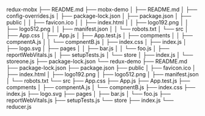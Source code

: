 redux-mobx
├── README.md
├── mobx-demo
│   ├── README.md
│   ├── config-overrides.js
│   ├── package-lock.json
│   ├── package.json
│   ├── public
│   │   ├── favicon.ico
│   │   ├── index.html
│   │   ├── logo192.png
│   │   ├── logo512.png
│   │   ├── manifest.json
│   │   └── robots.txt
│   └── src
│       ├── App.css
│       ├── App.js
│       ├── App.test.js
│       ├── compments
│       │   ├── compnentA.js
│       │   └── compnentB.js
│       ├── index.css
│       ├── index.js
│       ├── logo.svg
│       ├── pages
│       │   ├── bar.js
│       │   └── foo.js
│       ├── reportWebVitals.js
│       ├── setupTests.js
│       └── store
│           ├── index.js
│           └── storeone.js
├── package-lock.json
└── redux-demo
    ├── README.md
    ├── package-lock.json
    ├── package.json
    ├── public
    │   ├── favicon.ico
    │   ├── index.html
    │   ├── logo192.png
    │   ├── logo512.png
    │   ├── manifest.json
    │   └── robots.txt
    └── src
        ├── App.css
        ├── App.js
        ├── App.test.js
        ├── compments
        │   ├── compnentA.js
        │   └── compnentB.js
        ├── index.css
        ├── index.js
        ├── logo.svg
        ├── pages
        │   ├── bar.js
        │   └── foo.js
        ├── reportWebVitals.js
        ├── setupTests.js
        └── store
            ├── index.js
            └── reducer.js
